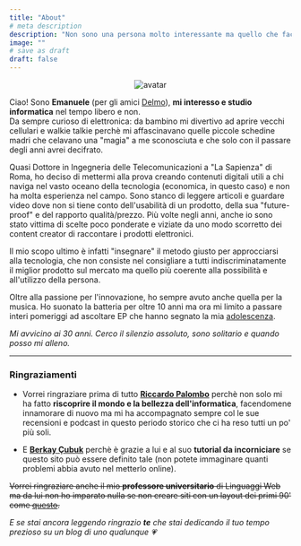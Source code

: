 ```yaml
---
title: "About"
# meta description
description: "Non sono una persona molto interessante ma quello che faccio, lo faccio con passione."
image: ""
# save as draft
draft: false
---
```

<center>
    <img src="https://res.cloudinary.com/techbudget-it/image/upload/v1627829302/8biticon_circle_cropped.png" alt="avatar" />
</center>

Ciao! Sono **Emanuele** (per gli amici [Delmo](https://www.instagram.com/imxdelmo)), **mi interesso e studio informatica** nel tempo libero e non.<br>
Da sempre curioso di elettronica: da bambino mi divertivo ad aprire vecchi cellulari e walkie talkie perchè mi affascinavano quelle piccole schedine madri che celavano una "magia" a me sconosciuta e che solo con il passare degli anni avrei decifrato.

Quasi Dottore in Ingegneria delle Telecomunicazioni a "La Sapienza" di Roma, ho deciso di mettermi alla prova creando contenuti digitali utili a chi naviga nel vasto oceano della tecnologia (economica, in questo caso) e non ha molta esperienza nel campo.
Sono stanco di leggere articoli e guardare video dove non si tiene conto dell'usabilità di un prodotto, della sua "future-proof" e del rapporto qualità/prezzo.
Più volte negli anni, anche io sono stato vittima di scelte poco ponderate e viziate da uno modo scorretto dei content creator di raccontare i prodotti elettronici.

Il mio scopo ultimo è infatti "insegnare" il metodo giusto per approcciarsi alla tecnologia, che non consiste nel consigliare a tutti indiscriminatamente il miglior prodotto sul mercato ma quello più coerente alla possibilità e all'utilizzo della persona.<br>

Oltre alla passione per l'innovazione, ho sempre avuto anche quella per la musica. Ho suonato la batteria per oltre 10 anni ma ora mi limito a passare interi pomeriggi ad ascoltare EP che hanno segnato la mia [adolescenza](https://www.last.fm/it/user/guren_lelo).

_Mi avvicino ai 30 anni. Cerco il silenzio assoluto, sono solitario e quando posso mi alleno._
<!--Aggiungere Google Maps con Latina-->
***

### Ringraziamenti

- Vorrei ringraziare prima di tutto [**Riccardo Palombo**](https://riccardo.im/) perchè non solo mi ha fatto **riscoprire il mondo e la bellezza dell'informatica**, facendomene innamorare di nuovo ma mi ha accompagnato sempre col le sue recensioni e podcast in questo periodo storico che ci ha reso tutti un po' più soli.

- E [**Berkay Çubuk**](https://berkaycubuk.com/) perchè è grazie a lui e al suo **tutorial da incorniciare** se questo sito può essere definito tale (non potete immaginare quanti problemi abbia avuto nel metterlo online).

~~Vorrei ringraziare anche il mio **professore universitario** di Linguaggi Web ma da lui non ho imparato nulla se non creare siti con un layout dei primi 90' come [questo](https://redstapler.co/wp-content/uploads/2019/07/evolution-of-web-design-6.jpg).~~

*E se stai ancora leggendo ringrazio **te** che stai dedicando il tuo tempo prezioso su un blog di uno qualunque 💗*
